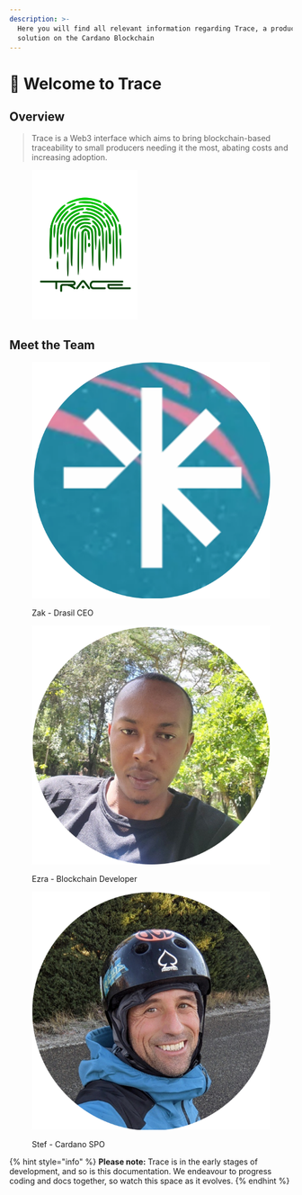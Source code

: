 ```yaml
---
description: >-
  Here you will find all relevant information regarding Trace, a product tracing
  solution on the Cardano Blockchain
---
```


# 👋 Welcome to Trace

## Overview

> Trace is a Web3 interface which aims to bring blockchain-based traceability to small producers needing it the most, abating costs and increasing adoption.

<figure><img src=".gitbook/assets/trace_03_typeface_space.svg" alt="" width="188"><figcaption></figcaption></figure>

## Meet the Team

<div>

<figure><img src=".gitbook/assets/drasil (2).PNG" alt="" width="455"><figcaption><p>Zak - Drasil CEO</p></figcaption></figure>

 

<figure><img src=".gitbook/assets/ezra (2).PNG" alt="" width="454"><figcaption><p>Ezra - Blockchain Developer</p></figcaption></figure>

 

<figure><img src=".gitbook/assets/stef (2).PNG" alt="" width="452"><figcaption><p>Stef - Cardano SPO </p></figcaption></figure>

</div>

{% hint style="info" %}
**Please note:** Trace is in the early stages of development, and so is this documentation. We endeavour to progress coding and docs together, so watch this space as it evolves.&#x20;
{% endhint %}
